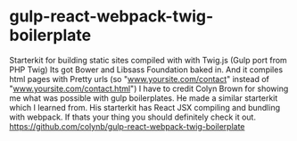 gulp-react-webpack-twig-boilerplate
==================

Starterkit for building static sites compiled with with Twig.js (Gulp port from PHP Twig) Its got Bower and Libsass Foundation baked in. And it compiles html pages with Pretty urls (so "www.yoursite.com/contact" instead of "www.yoursite.com/contact.html")
I have to credit Colyn Brown for showing me what was possible with gulp boilerplates. He made a similar starterkit which I learned from. His starterkit has React JSX compiling and bundling with webpack. If thats your thing you should definitely check it out. https://github.com/colynb/gulp-react-webpack-twig-boilerplate
